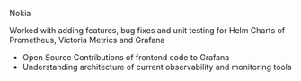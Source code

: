 Nokia


Worked with adding features, bug fixes and unit testing for Helm Charts of Prometheus, Victoria Metrics and Grafana
- Open Source Contributions of frontend code to Grafana
- Understanding architecture of current observability and monitoring tools


